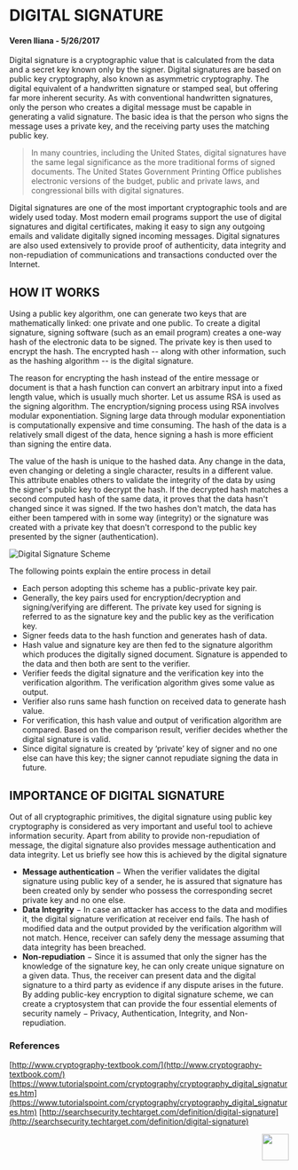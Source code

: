 # DIGITAL SIGNATURE
#### Veren Iliana - 5/26/2017


Digital signature is a cryptographic value that is calculated from the data and a secret key known only by the signer. Digital signatures are based on public key cryptography, also known as asymmetric cryptography. The digital equivalent of a handwritten signature or stamped seal, but offering far more inherent security. As with conventional handwritten signatures, only the person who creates a digital message must be capable in generating a valid signature. The basic idea is that the person who signs the message uses a private key, and the receiving party uses the matching public key.

> In many countries, including the United States, digital signatures have the same legal significance as the more traditional forms of signed documents. The United States Government Printing Office publishes electronic versions of the budget, public and private laws, and congressional bills with digital signatures.

Digital signatures are one of the most important cryptographic tools and are widely used today. Most modern email programs support the use of digital signatures and digital certificates, making it easy to sign any outgoing emails and validate digitally signed incoming messages. Digital signatures are also used extensively to provide proof of authenticity, data integrity and non-repudiation of communications and transactions conducted over the Internet.

## HOW IT WORKS

Using a public key algorithm, one can generate two keys that are mathematically linked: one private and one public. To create a digital signature, signing software (such as an email program) creates a one-way hash of the electronic data to be signed. The private key is then used to encrypt the hash. The encrypted hash -- along with other information, such as the hashing algorithm -- is the digital signature. 

The reason for encrypting the hash instead of the entire message or document is that a hash function can convert an arbitrary input into a fixed length value, which is usually much shorter. Let us assume RSA is used as the signing algorithm. The encryption/signing process using RSA involves modular exponentiation. Signing large data through modular exponentiation is computationally expensive and time consuming. The hash of the data is a relatively small digest of the data, hence signing a hash is more efficient than signing the entire data.

The value of the hash is unique to the hashed data. Any change in the data, even changing or deleting a single character, results in a different value. This attribute enables others to validate the integrity of the data by using the signer's public key to decrypt the hash. If the decrypted hash matches a second computed hash of the same data, it proves that the data hasn't changed since it was signed. If the two hashes don't match, the data has either been tampered with in some way (integrity) or the signature was created with a private key that doesn't correspond to the public key presented by the signer (authentication).

![Digital Signature Scheme](https://vereniliana.github.io/digitalsignature/ds_pic.jpg)

The following points explain the entire process in detail
*	Each person adopting this scheme has a public-private key pair.
*	Generally, the key pairs used for encryption/decryption and signing/verifying are different. The private key used for signing is referred to as the signature key and the public key as the verification key.
*	Signer feeds data to the hash function and generates hash of data.
*	Hash value and signature key are then fed to the signature algorithm which produces the digitally signed document. Signature is appended to the data and then both are sent to the verifier.
*	Verifier feeds the digital signature and the verification key into the verification algorithm. The verification algorithm gives some value as output.
*	Verifier also runs same hash function on received data to generate hash value.
*	For verification, this hash value and output of verification algorithm are compared. Based on the comparison result, verifier decides whether the digital signature is valid.
*	Since digital signature is created by ‘private’ key of signer and no one else can have this key; the signer cannot repudiate signing the data in future.

## IMPORTANCE OF DIGITAL SIGNATURE

Out of all cryptographic primitives, the digital signature using public key cryptography is considered as very important and useful tool to achieve information security.
Apart from ability to provide non-repudiation of message, the digital signature also provides message authentication and data integrity. Let us briefly see how this is achieved by the digital signature 
*	**Message authentication** − When the verifier validates the digital signature using public key of a sender, he is assured that signature has been created only by sender who possess the corresponding secret private key and no one else.
*	**Data Integrity** − In case an attacker has access to the data and modifies it, the digital signature verification at receiver end fails. The hash of modified data and the output provided by the verification algorithm will not match. Hence, receiver can safely deny the message assuming that data integrity has been breached.
*	**Non-repudiation** − Since it is assumed that only the signer has the knowledge of the signature key, he can only create unique signature on a given data. Thus, the receiver can present data and the digital signature to a third party as evidence if any dispute arises in the future.
By adding public-key encryption to digital signature scheme, we can create a cryptosystem that can provide the four essential elements of security namely − Privacy, Authentication, Integrity, and Non-repudiation.



### References
[http://www.cryptography-textbook.com/](http://www.cryptography-textbook.com/)
[https://www.tutorialspoint.com/cryptography/cryptography_digital_signatures.htm](https://www.tutorialspoint.com/cryptography/cryptography_digital_signatures.htm)
[http://searchsecurity.techtarget.com/definition/digital-signature](http://searchsecurity.techtarget.com/definition/digital-signature)


[<img style="float: right;" src="https://vereniliana.github.io/digitalsignature/Home.png" width="48">](https://vereniliana.github.io) 
